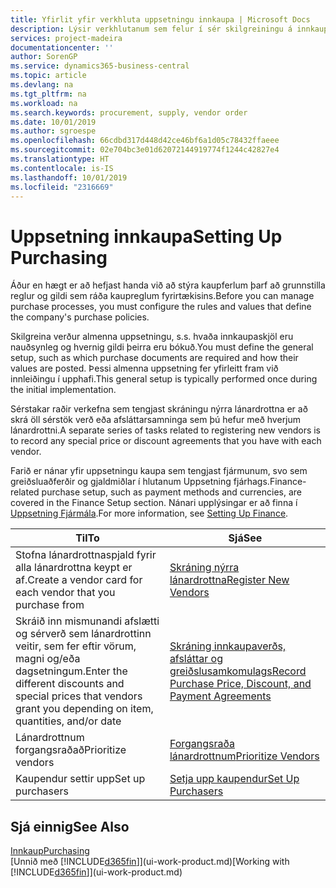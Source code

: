 ```yaml
---
title: Yfirlit yfir verkhluta uppsetningu innkaupa | Microsoft Docs
description: Lýsir verkhlutanum sem felur í sér skilgreiningu á innkaupastefnu fyrirtækisins og uppsetningu innkaupaferla.
services: project-madeira
documentationcenter: ''
author: SorenGP
ms.service: dynamics365-business-central
ms.topic: article
ms.devlang: na
ms.tgt_pltfrm: na
ms.workload: na
ms.search.keywords: procurement, supply, vendor order
ms.date: 10/01/2019
ms.author: sgroespe
ms.openlocfilehash: 66cdbd317d448d42ce46bf6a1d05c78432ffaeee
ms.sourcegitcommit: 02e704bc3e01d62072144919774f1244c42827e4
ms.translationtype: HT
ms.contentlocale: is-IS
ms.lasthandoff: 10/01/2019
ms.locfileid: "2316669"
---
```

# <a name="setting-up-purchasing"></a><span data-ttu-id="e4eea-103">Uppsetning innkaupa</span><span class="sxs-lookup"><span data-stu-id="e4eea-103">Setting Up Purchasing</span></span>
<span data-ttu-id="e4eea-104">Áður en hægt er að hefjast handa við að stýra kaupferlum þarf að grunnstilla reglur og gildi sem ráða kaupreglum fyrirtækisins.</span><span class="sxs-lookup"><span data-stu-id="e4eea-104">Before you can manage purchase processes, you must configure the rules and values that define the company's purchase policies.</span></span>

<span data-ttu-id="e4eea-105">Skilgreina verður almenna uppsetningu, s.s. hvaða innkaupaskjöl eru nauðsynleg og hvernig gildi þeirra eru bókuð.</span><span class="sxs-lookup"><span data-stu-id="e4eea-105">You must define the general setup, such as which purchase documents are required and how their values are posted.</span></span> <span data-ttu-id="e4eea-106">Þessi almenna uppsetning fer yfirleitt fram við innleiðingu í upphafi.</span><span class="sxs-lookup"><span data-stu-id="e4eea-106">This general setup is typically performed once during the initial implementation.</span></span>

<span data-ttu-id="e4eea-107">Sérstakar raðir verkefna sem tengjast skráningu nýrra lánardrottna er að skrá öll sérstök verð eða afsláttarsamninga sem þú hefur með hverjum lánardrottni.</span><span class="sxs-lookup"><span data-stu-id="e4eea-107">A separate series of tasks related to registering new vendors is to record any special price or discount agreements that you have with each vendor.</span></span>

<span data-ttu-id="e4eea-108">Farið er nánar yfir uppsetningu kaupa sem tengjast fjármunum, svo sem greiðsluaðferðir og gjaldmiðlar í hlutanum Uppsetning fjárhags.</span><span class="sxs-lookup"><span data-stu-id="e4eea-108">Finance-related purchase setup, such as payment methods and currencies, are covered in the Finance Setup section.</span></span> <span data-ttu-id="e4eea-109">Nánari upplýsingar er að finna í [Uppsetning Fjármála](finance-setup-finance.md).</span><span class="sxs-lookup"><span data-stu-id="e4eea-109">For more information, see [Setting Up Finance](finance-setup-finance.md).</span></span>

| <span data-ttu-id="e4eea-110">Til</span><span class="sxs-lookup"><span data-stu-id="e4eea-110">To</span></span> | <span data-ttu-id="e4eea-111">Sjá</span><span class="sxs-lookup"><span data-stu-id="e4eea-111">See</span></span> |
| --- | --- |
| <span data-ttu-id="e4eea-112">Stofna lánardrottnaspjald fyrir alla lánardrottna keypt er af.</span><span class="sxs-lookup"><span data-stu-id="e4eea-112">Create a vendor card for each vendor that you purchase from</span></span>|[<span data-ttu-id="e4eea-113">Skráning nýrra lánardrottna</span><span class="sxs-lookup"><span data-stu-id="e4eea-113">Register New Vendors</span></span>](purchasing-how-register-new-vendors.md) |
| <span data-ttu-id="e4eea-114">Skráið inn mismunandi afslætti og sérverð sem lánardrottinn veitir, sem fer eftir vörum, magni og/eða dagsetningum.</span><span class="sxs-lookup"><span data-stu-id="e4eea-114">Enter the different discounts and special prices that vendors grant you depending on item, quantities, and/or date</span></span> |[<span data-ttu-id="e4eea-115">Skráning innkaupaverðs, afsláttar og greiðslusamkomulags</span><span class="sxs-lookup"><span data-stu-id="e4eea-115">Record Purchase Price, Discount, and Payment Agreements</span></span>](purchasing-how-record-purchase-price-discount-payment-agreements.md) |
| <span data-ttu-id="e4eea-116">Lánardrottnum forgangsraðað</span><span class="sxs-lookup"><span data-stu-id="e4eea-116">Prioritize vendors</span></span> |[<span data-ttu-id="e4eea-117">Forgangsraða lánardrottnum</span><span class="sxs-lookup"><span data-stu-id="e4eea-117">Prioritize Vendors</span></span>](purchasing-how-prioritize-vendors.md) |
| <span data-ttu-id="e4eea-118">Kaupendur settir upp</span><span class="sxs-lookup"><span data-stu-id="e4eea-118">Set up purchasers</span></span> |[<span data-ttu-id="e4eea-119">Setja upp kaupendur</span><span class="sxs-lookup"><span data-stu-id="e4eea-119">Set Up Purchasers</span></span>](purchasing-how-setup-purchasers.md) |

## <a name="see-also"></a><span data-ttu-id="e4eea-120">Sjá einnig</span><span class="sxs-lookup"><span data-stu-id="e4eea-120">See Also</span></span>
[<span data-ttu-id="e4eea-121">Innkaup</span><span class="sxs-lookup"><span data-stu-id="e4eea-121">Purchasing</span></span>](purchasing-manage-purchasing.md)  
<span data-ttu-id="e4eea-122">[Unnið með [!INCLUDE[d365fin](includes/d365fin_md.md)]](ui-work-product.md)</span><span class="sxs-lookup"><span data-stu-id="e4eea-122">[Working with [!INCLUDE[d365fin](includes/d365fin_md.md)]](ui-work-product.md)</span></span>

